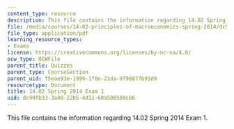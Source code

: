 ```yaml
---
content_type: resource
description: This file contains the information regarding 14.02 Spring 2014 Exam 1.
file: /media/courses/14-02-principles-of-macroeconomics-spring-2014/dc99fb333a4022b54d1160a500509cb6_MIT14_02S14_Exam1.pdf
file_type: application/pdf
learning_resource_types:
- Exams
license: https://creativecommons.org/licenses/by-nc-sa/4.0/
ocw_type: OCWFile
parent_title: Quizzes
parent_type: CourseSection
parent_uid: f5eae93e-1999-1f0e-21da-9798877b93d9
resourcetype: Document
title: 14.02 Spring 2014 Exam 1
uid: dc99fb33-3a40-22b5-4d11-60a500509cb6
---
```

This file contains the information regarding 14.02 Spring 2014 Exam 1.